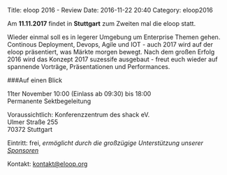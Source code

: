 Title: eloop 2016 - Review
Date: 2016-11-22 20:40
Category: eloop2016

Am **11.11.2017** findet in **Stuttgart** zum Zweiten mal die eloop statt.

Wieder einmal soll es in legerer Umgebung um Enterprise Themen gehen. Continous Deployment, Devops, Agile und IOT - auch 2017 wird auf der eloop präsentiert, was Märkte morgen bewegt. Nach dem großen Erfolg 2016 wird das Konzept 2017 suzessife ausgebaut - freut euch wieder auf spannende Vorträge, Präsentationen und Performances.

###Auf einen Blick

11ter November 10:00 (Einlass ab 09:30) bis 18:00  
Permanente Sektbegeleitung

Voraussichtlich:
Konferenzzentrum des shack eV.  
Ulmer Straße 255  
70372 Stuttgart

Eintritt: frei, _ermöglicht durch die großzügige Unterstützung unserer [Sponsoren]({filename}pages/Sponsoren.md)_

Kontakt: [kontakt@eloop.org](mailto:kontakt@eloop.org)

